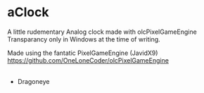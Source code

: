 # aClock
A little rudementary Analog clock made with olcPixelGameEngine<br>
Transparancy only in Windows at the time of writing.<br>

Made using the fantatic PixelGameEngine (JavidX9)<br>
<a href="https://github.com/OneLoneCoder/olcPixelGameEngine">https://github.com/OneLoneCoder/olcPixelGameEngine</a><br>
<br>
- Dragoneye
